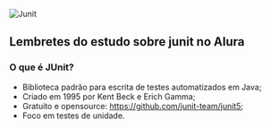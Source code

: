![Junit](https://user-images.githubusercontent.com/49697760/118805750-a9d9a280-b87c-11eb-8231-ed9eabec4bc7.jpg)

## Lembretes do estudo sobre junit no Alura

### O que é JUnit?

- Biblioteca padrão para escrita de testes automatizados em Java;
- Criado em 1995 por Kent Beck e Erich Gamma;
- Gratuito e opensource: https://github.com/junit-team/junit5;
- Foco em testes de unidade.

